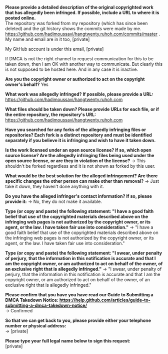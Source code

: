 **Please provide a detailed description of the original copyrighted work
that has allegedly been infringed. If possible, include a URL to where it
is posted online.**    
The repository was forked from my repository (which has since been
deleted) and the git history shows the commits were made by me.  
https://github.com/hadimoussavi/hangtwenty.ruhoh.com/commits/master .  
My name and email are in it too,
[private]  

My GitHub account is under this email, [private]  

If DMCA is not the right channel to request communication for this to
be taken down, then I am OK with another way to communicate. But clearly
this is not supposed to be hosted here. And in any case it is inactive.

**Are you the copyright owner or authorized to act on the copyright owner's
behalf?**   Yes

**What work was allegedly infringed? If possible, please provide a URL:**  
https://github.com/hadimoussavi/hangtwenty.ruhoh.com

**What files should be taken down? Please provide URLs for each file, or if
the entire repository, the repository's URL:**  
https://github.com/hadimoussavi/hangtwenty.ruhoh.com

**Have you searched for any forks of the allegedly infringing files or
repositories? Each fork is a distinct repository and must be identified
separately if you believe it is infringing and wish to have it taken down.**  

**Is the work licensed under an open source license? If so, which open source
license? Are the allegedly infringing files being used under the open
source license, or are they in violation of the license?**   → This shouldn't
be forked regardless and it is not shown as forked by this user.

**What would be the best solution for the alleged infringement? Are there
specific changes the other person can make other than removal?**   → Just take
it down, they haven't done anything with it.

**Do you have the alleged infringer's contact information? If so, please
provide it:**   → No, they do not make it available.

**Type (or copy and paste) the following statement: "I have a good faith
belief that use of the copyrighted materials described above on the
infringing web pages is not authorized by the copyright owner, or its
agent, or the law. I have taken fair use into consideration."**   → "I have a
good faith belief that use of the copyrighted materials described above on
the infringing web pages is not authorized by the copyright owner, or its
agent, or the law. I have taken fair use into consideration."

**Type (or copy and paste) the following statement: "I swear, under penalty
of perjury, that the information in this notification is accurate and that
I am the copyright owner, or am authorized to act on behalf of the owner,
of an exclusive right that is allegedly infringed."**   → "I swear, under
penalty of perjury, that the information in this notification is accurate
and that I am the copyright owner, or am authorized to act on behalf of the
owner, of an exclusive right that is allegedly infringed."

**Please confirm that you have you have read our Guide to Submitting a DMCA
Takedown Notice:
https://help.github.com/articles/guide-to-submitting-a-dmca-takedown-notice/**    
→ Confirmed

**So that we can get back to you, please provide either your telephone number
or physical address:**   
→ [private]  

**Please type your full legal name below to sign this request:**  
[private]  
